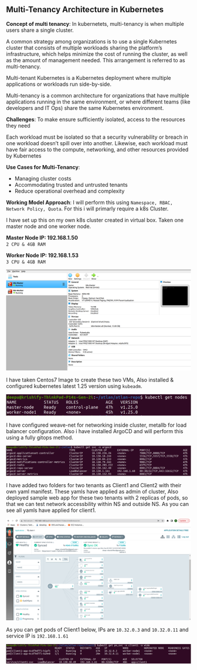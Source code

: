 ## Multi-Tenancy Architecture in Kubernetes ##

**Concept of multi tenancy**: In kubernetets, multi-tenancy is when multiple users share a single cluster.

A common strategy among organizations is to use a single Kubernetes cluster that consists of multiple workloads sharing the platform’s infrastructure, which helps minimize the cost of running the cluster, as well as the amount of management needed. This arrangement is referred to as multi-tenancy.

Multi-tenant Kubernetes is a Kubernetes deployment where multiple applications or workloads run side-by-side.

Multi-tenancy is a common architecture for organizations that have multiple applications running in the same environment, or where different teams (like developers and IT Ops) share the same Kubernetes environment.

**Challenges**: To make ensure sufficiently isolated, access to the resources they need

Each workload must be isolated so that a security vulnerability or breach in one workload doesn’t spill over into another. Likewise, each workload must have fair access to the compute, networking, and other resources provided by Kubernetes

**Use Cases for Multi-Tenancy**:
- Managing cluster costs
- Accommodating trusted and untrusted tenants
- Reduce operational overhead and complexity

**Working Model Approach**:
I will perform this using `Namespace, RBAC, Network Policy, Quota`. For this i will primarly require a k8s Cluster.

I have set up this on my own k8s cluster created in virtual box. Taken one master node and one worker node.

**Master Node IP: 192.168.1.50**            
`2 CPU & 4GB RAM`

**Worker Node IP: 192.168.1.53**            
`3 CPU & 4GB RAM`

![Virualbox](cluster-resources/images/vbox-home.png)

I have taken Centos7 Image to create these two VMs, Also installed & configured kubernetes latest 1.25 version using `kubeadm`.

![cluster-info](cluster-resources/images/cluster-info.png)

I have configured weave-net for networking inside cluster, metallb for load balancer configuration. Also i have installed ArgoCD and will perform this using a fully gitops method.

![argocd-svc](cluster-resources/images/argocd-svc.png)

I have added two folders for two tenants as Client1 and Client2 with their own yaml manifest. These yamls have applied as admin of cluster, Also deployed sample web app for these two tenants with 2 replicas of pods, so that we can test network accessbility within NS and outside NS. As you can see all yamls have applied for client1.

![client-1-argo](cluster-resources/images/client-1-argo.png)

As you can get pods of Client1 below, IPs are `10.32.0.3` and `10.32.0.11` and service IP is `192.168.1.61`

![client-1-app-pod](cluster-resources/images/client1-app-pod.png)

